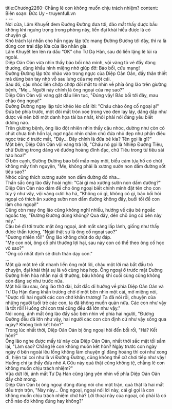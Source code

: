 title:Chương2260: Chẳng lẽ con không muốn chịu trách nhiệm?
content:
Biên soạn: Đức Uy - truyenfull.vn<br>- --<br>Nơi cửa, Lâm Khuyết đem Đường Đường đưa tới, đảo mắt thấy được bầu không khí ngưng trọng trong phòng này, liền đại khái hiểu được là có chuyện gì.<br>Khó trách lại nhắn cho hắn ngay lập tức mang Đường Đường tới đây, thì ra là dùng con trai dập lửa của lão nhân gia.<br>Lâm Khuyết len lén ra dấu “OK” cho Tư Dạ Hàn, sau đó liền lặng lẽ lủi ra ngoài.<br>Diệp Oản Oản vừa nhìn thấy bảo bối nhà mình, vội vàng tỏ vẻ đầy đáng thương, dùng khẩu hình miệng nhờ giúp đỡ: Bảo bối, cứu mạng!<br>Đường Đường lập tức nhào vào trong ngực của Diệp Oản Oản, đầy thân thiết mà dùng bàn tay nhỏ vỗ sau lưng của mẹ một cái.<br>Sau đó, cậu nhóc liền chớp chớp đôi mắt to nhìn về phía ông lão trên giường bệnh, "Mẹ... Người này chính là ông ngoại của mẹ sao?"<br>Diệp Oản Oản vội vàng gật đầu liên tục, "Đúng vậy! Bảo bối tới đây, mau chào ông ngoại!"<br>Đường Đường ngay lập tức khéo léo cất lời: "Cháu chào ông cố ngoại ạ!"<br>Đứa bé phía trước, một đôi mắt tròn xoe trong veo đen lay láy, dáng dấp như được vẽ nên bởi một danh họa tài ba nhất, khỏi phải nói đáng yêu biết dường nào.<br>Trên giường bệnh, ông lão đột nhiên nhìn thấy cậu nhóc, dường như còn có chút chưa tỉnh hồn lại, ngơ ngác nhìn chăm chú đứa nhỏ đẹp như phấn điêu ngọc trác ở trước mắt, "Đây... Đây chính là đứa bé kia? Tên gọi là gì?"<br>Một bên, Diệp Oản Oản vội vàng trả lời, "Cháu nó gọi là Nhiếp Đường Tiêu, chữ Đường trong dáng vẻ đường hoàng đĩnh đạc, chữ Tiêu trong từ tiêu sái hào hoa!"<br>Ở bên cạnh, Đường Đường bảo bối mấp máy môi, biểu cảm tựa hồ có chút không mấy tình nguyện, "Mẹ, không phải là xương sườn non dấm đường sốt tiêu sao?"<br>Nhóc cũng thích xương sườn non dấm đường đó nha...<br>Thần sắc ông lão đầy hoài nghi: "Cái gì mà xương sườn non dấm đường?"<br>Diệp Oản Oản nào dám để cho ông ngoại biết chính mình đặt tên cho con tùy ý như vậy, vội vàng cười ha hả, "Không có gì, không có gì, bảo bối hỏi ngoại có thích ăn xương sườn non dấm đường không đấy, buổi tối để con làm cho ngoại!"<br>Cũng còn may ông lão cũng không nghĩ nhiều, hướng về cậu bé ngoắc ngoắc tay, "Đường Đường đúng không? Qua đây, đến chỗ ông cố bên này này."<br>Cậu bé đi tới trước mặt ông ngoại, ánh mắt sáng lấp lánh, giống như thấy được thần tượng, "Ngài thật sự là ông cố ngoại sao?"<br>"Đương nhiên rồi!" Ông lão không chút do dự đáp.<br>"Mẹ con nói, ông cố phi thường lợi hại, sau này con có thể theo ông cố học võ sao?"<br>"Ông cố nhất định sẽ đích thân dạy con."<br>...<br>Một già một trẻ rất nhanh liền ông một lời, cháu một lời mà bắt đầu trò chuyện, đại khái thật sự là vô cùng hòa hợp. Ông ngoại ở trước mặt Đường Đường hiền hòa nhẫn nại dị thường, bầu không khí cuối cùng cũng không còn đáng sợ như trước nữa.<br>Một hồi lâu sau, ông lão thở dài, bất đắc dĩ hướng về phía Diệp Oản Oản và Tư Dạ Hàn đang khẩn trương chờ ở một bên nhìn một cái, mở miệng nói, "Được rồi hai người các con chớ khẩn trương! Ta đã nói rồi, chuyện của những người tuổi trẻ các con, ta đã không muốn quản nữa. Các con như vậy là tốt rồi! Huống chi con trai cũng đều đã lớn như vậy."<br>Nói xong, ánh mắt ông lão đầy sắc bén nhìn về phía hai người, "Đường Đường đều đã lớn như vậy, hai người các con còn định cứ như vậy sống qua ngày? Không tính kết hôn?"<br>Trong lúc nhất thời, Diệp Oản Oản bị ông ngoại hỏi đến bối rối, "Hả? Kết hôn?"<br>Ông lão nghe được mấy từ này của Diệp Oản Oản, nhất thời sắc mặt tối sầm lại, "Làm sao? Chẳng lẽ con không muốn kết hôn? Ngày trước con ngày ngày ở bên ngoài lêu lổng không làm chuyện gì đàng hoàng thì coi như xong đi, hiện tại coi như là vì Đường Đường, cũng không thể cứ chơi tiếp như vậy! Huống chi ta thấy đứa nhỏ A Cửu này quả thật cũng không tệ, chẳng lẽ con không muốn chịu trách nhiệm?"<br>Vừa dứt lời, ánh mắt Tư Dạ Hàn cũng lặng yên nhìn về phía Diệp Oản Oản đầy chờ mong.<br>Diệp Oản Oản bị ông ngoại đùng đùng nói cho một trận, quả thật là hai mắt đều trợn tròn, "Này này... Ông ngoại, ngoại nói lời này, cái gì gọi là con không muốn chịu trách nhiệm chứ hả? Lời thoại này của ngoại, có phải là có chỗ nào đó không đúng hay không?"